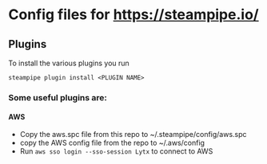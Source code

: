 # Config files for https://steampipe.io/

## Plugins
To install the various plugins you run
```
steampipe plugin install <PLUGIN NAME>
```
### Some useful plugins are:

#### AWS
- Copy the aws.spc file from this repo to ~/.steampipe/config/aws.spc
- copy the AWS config file from the repo to ~/.aws/config
- Run `aws sso login --sso-session Lytx` to connect to AWS

